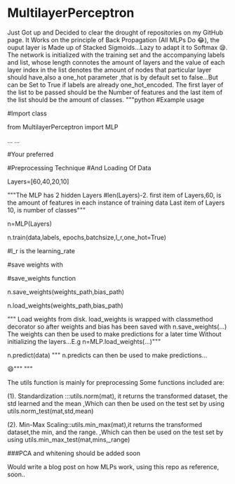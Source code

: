 
# MultilayerPerceptron
Just Got up and Decided to clear the drought of repositories on my GitHub page.
It Works on the principle of Back Propagation (All MLPs Do 😂), the ouput layer is Made up of Stacked Sigmoids...Lazy to adapt it to Softmax 😪.
The network is initialized with the training set and the accompanying labels and  list, whose length connotes the amount of layers and the value of each layer index in the list denotes the amount of nodes that particular  layer should have,also a one_hot parameter ,that is by  default  set  to false...But can be Set to True if labels are already one_hot_encoded.
The first layer of the list to be passed should be the Number of features and the last item of the list should be the amount of classes.
"""python
#Example usage

#Import class

from MultilayerPerceptron import MLP

...
...

#Your preferred

#Preprocessing Technique
#And Loading Of Data


Layers=[60,40,20,10]


"""The MLP
has 2 hidden Layers
#len(Layers)-2.
first item
of Layers,60,
is the amount of
features in each
instance of training data
Last item of Layers
10, is number of classes"""


n=MLP(Layers)

n.train(data,labels, epochs,batchsize,l_r,one_hot=True)

#l_r is the learning_rate

#save weights with

#save_weights function

n.save_weights(weights_path,bias_path)

n.load_weights(weights_path,bias_path)

"""
Load weights from disk.
load_weights is
wrapped with
classmethod decorator
so after weights
and bias has been
saved with n.save_weights(...)
The weights can
then be used to make
predictions for a later time
Without initializing
the layers...E.g 
n=MLP.load_weights(...)"""

n.predict(data)
"""
n.predicts can
then be used to
make predictions...

😄"""
"""


The utils function is mainly for preprocessing
Some functions included are:

(1). Standardization :::utils.norm(mat), it returns the transformed dataset, the std learned and the mean
,Which can then be used on the test set by using utils.norm_test(mat,std,mean)

(2). Min-Max Scaling::utils.min_max(mat),it returns the transformed dataset,the min, and the range.
,Which can then be used on the test set by using utils.min_max_test(mat,mins,_range)

###PCA and whitening should be added soon



Would write a blog post on how MLPs work, using this repo as reference, soon..
